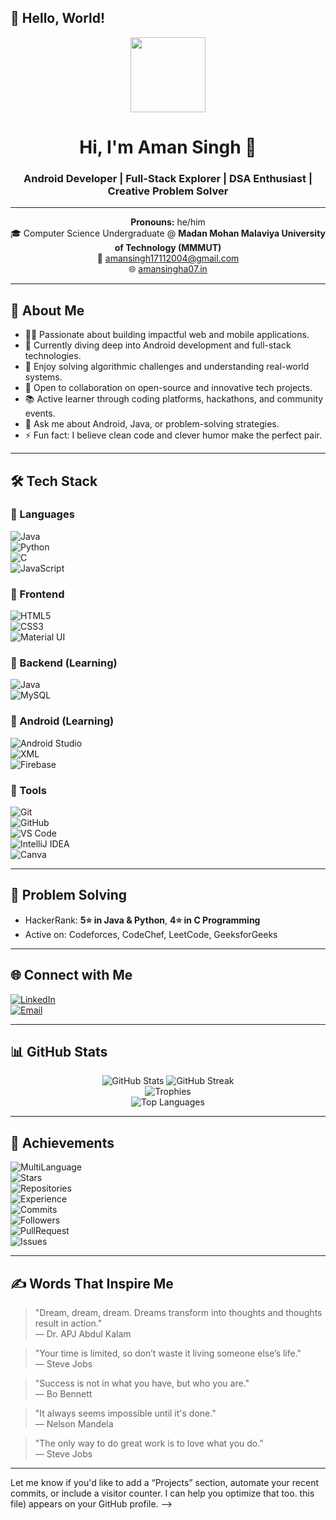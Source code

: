 
<!--
**Aman-Singh-07/Aman-Singh-07** is a ✨ _special_ ✨ repository because its `README.md` (this file) appears on your GitHub profile.

Here are some ideas to get you started:

- 🔭 I’m currently working on ...
- 🌱 I’m currently learning ...
- 👯 I’m looking to collaborate on ...
- 🤔 I’m looking for help with ...
- 💬 Ask me about ...
- 📫 How to reach me: ...
- 😄 Pronouns: ...
- ⚡ Fun fact: ...
-->

## 👋 Hello, World!

<p align="center">
  <img src="https://avatars.githubusercontent.com/u/180750425?s=400&u=862a9ba0baeff7573a8ea41bbbe6bc02439a3930&v=4" width="120" />
</p>

<h1 align="center">Hi, I'm Aman Singh 👋</h1>
<h3 align="center">Android Developer | Full-Stack Explorer | DSA Enthusiast | Creative Problem Solver</h3>

---

<p align="center">
  <b>Pronouns:</b> he/him <br>
  🎓 Computer Science Undergraduate @ <b>Madan Mohan Malaviya University of Technology (MMMUT)</b> <br>
  📧 <a href="mailto:amansingh17112004@gmail.com">amansingh17112004@gmail.com</a> <br>
  🌐 <a href="https://aman-singh-07.github.io/PortfolioA07/">amansingha07.in</a>
</p>

---

## 🚀 About Me

- 👨‍💻 Passionate about building impactful web and mobile applications.
- 📱 Currently diving deep into Android development and full-stack technologies.
- 🧠 Enjoy solving algorithmic challenges and understanding real-world systems.
- 🤝 Open to collaboration on open-source and innovative tech projects.
- 📚 Active learner through coding platforms, hackathons, and community events.
- 💬 Ask me about Android, Java, or problem-solving strategies.
- ⚡ Fun fact: I believe clean code and clever humor make the perfect pair.

---

## 🛠️ Tech Stack

### 💬 Languages  
![Java](https://img.shields.io/badge/Java-007396?logo=java&logoColor=white)  
![Python](https://img.shields.io/badge/Python-3776AB?logo=python&logoColor=white)  
![C](https://img.shields.io/badge/C-00599C?logo=c&logoColor=white)  
![JavaScript](https://img.shields.io/badge/JavaScript-F7DF1E?logo=javascript&logoColor=black)

### 🎨 Frontend  
![HTML5](https://img.shields.io/badge/HTML5-E34F26?logo=html5&logoColor=white)  
![CSS3](https://img.shields.io/badge/CSS3-1572B6?logo=css3&logoColor=white)  
![Material UI](https://img.shields.io/badge/Material--UI-0081CB?logo=mui&logoColor=white)

### 🧩 Backend (Learning)  
![Java](https://img.shields.io/badge/Java-007396?logo=java&logoColor=white)  
![MySQL](https://img.shields.io/badge/MySQL-4479A1?logo=mysql&logoColor=white)

### 📱 Android (Learning)  
![Android Studio](https://img.shields.io/badge/Android%20Studio-3DDC84?logo=android-studio&logoColor=white)  
![XML](https://img.shields.io/badge/XML-FF6600?logo=xml&logoColor=white)  
![Firebase](https://img.shields.io/badge/Firebase-FFCA28?logo=firebase&logoColor=black)

### 🧰 Tools  
![Git](https://img.shields.io/badge/Git-F05032?logo=git&logoColor=white)  
![GitHub](https://img.shields.io/badge/GitHub-181717?logo=github)  
![VS Code](https://img.shields.io/badge/VS%20Code-007ACC?logo=visual-studio-code)  
![IntelliJ IDEA](https://img.shields.io/badge/IntelliJ%20IDEA-000000?logo=intellij-idea&logoColor=white)  
![Canva](https://img.shields.io/badge/Canva-00C4CC?logo=canva&logoColor=white)

---

## 🧠 Problem Solving

- HackerRank: <b>5⭐ in Java & Python</b>, <b>4⭐ in C Programming</b>  
- Active on: Codeforces, CodeChef, LeetCode, GeeksforGeeks

---

## 🌐 Connect with Me

[![LinkedIn](https://img.shields.io/badge/LinkedIn-blue?logo=linkedin)](https://www.linkedin.com/in/aman-singh-3a4a06327/)  
[![Email](https://img.shields.io/badge/Email-red?logo=gmail)](mailto:amansingh17112004@gmail.com)

---

## 📊 GitHub Stats

<p align="center">
  <img src="https://github-readme-stats.vercel.app/api?username=Aman-Singh-07&show_icons=true&theme=tokyonight" alt="GitHub Stats" />  
  <img src="https://streak-stats.demolab.com/?user=Aman-Singh-07&theme=tokyonight" alt="GitHub Streak" />  
  <br />  
  <img src="https://github-profile-trophy.vercel.app/?username=Aman-Singh-07&theme=tokyonight&margin-w=15&margin-h=15" alt="Trophies" />  
  <br />  
  <img src="https://github-readme-stats.vercel.app/api/top-langs/?username=Aman-Singh-07&layout=compact&theme=tokyonight" alt="Top Languages" />
</p>

---

## 🏅 Achievements

![MultiLanguage](https://img.shields.io/badge/MultiLanguage-Rainbow%20Lang%20User-ff69b4)  
![Stars](https://img.shields.io/badge/Stars-Super%20Star-yellow)  
![Repositories](https://img.shields.io/badge/Repositories-Hyper%20Repo%20Creator-blue)  
![Experience](https://img.shields.io/badge/Experience-Experienced%20Dev-green)  
![Commits](https://img.shields.io/badge/Commits-High%20Committer-orange)  
![Followers](https://img.shields.io/badge/Followers-Dynamic%20User-blue)  
![PullRequest](https://img.shields.io/badge/PullRequest-Middle%20Puller-red)  
![Issues](https://img.shields.io/badge/Issues-First%20Issue-blue)

---

## ✍️ Words That Inspire Me

> "Dream, dream, dream. Dreams transform into thoughts and thoughts result in action."  
> — Dr. APJ Abdul Kalam

> "Your time is limited, so don’t waste it living someone else’s life."  
> — Steve Jobs

> "Success is not in what you have, but who you are."  
> — Bo Bennett

> "It always seems impossible until it's done."  
> — Nelson Mandela

> "The only way to do great work is to love what you do."  
> — Steve Jobs

---

Let me know if you'd like to add a “Projects” section, automate your recent commits, or include a visitor counter. I can help you optimize that too.
this file) appears on your GitHub profile.
-->
